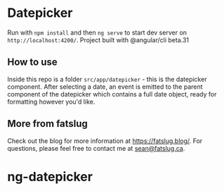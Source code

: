 # Datepicker

Run with `npm install` and then `ng serve` to start dev server on `http://localhost:4200/`.
Project built with @angular/cli beta.31

## How to use
Inside this repo is a folder `src/app/datepicker` - this is the datepicker component.
After selecting a date, an event is emitted to the parent component of the datepicker which contains a full date object, ready for formatting however you'd like.

## More from fatslug
Check out the blog for more information at https://fatslug.blog/.
For questions, please feel free to contact me at sean@fatslug.ca.
# ng-datepicker
